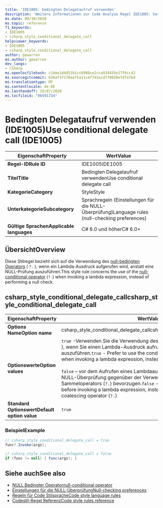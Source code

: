 ```yaml
---
title: 'IDE1005: bedingten Delegataufruf verwenden'
description: 'Weitere Informationen zur Code Analyse Regel IDE1005: Verwenden des bedingten delegataufrufes'
ms.date: 09/30/2020
ms.topic: reference
f1_keywords:
- IDE1005
- csharp_style_conditional_delegate_call
helpviewer_keywords:
- IDE1005
- csharp_style_conditional_delegate_call
author: gewarren
ms.author: gewarren
dev_langs:
- CSharp
ms.openlocfilehash: c14ee1d4d51b1cc6988ce2cca934435e17f6cc42
ms.sourcegitcommit: 636af37170ae75a11c4f7d1ecd770820e7dfe7bd
ms.translationtype: MT
ms.contentlocale: de-DE
ms.lasthandoff: 10/07/2020
ms.locfileid: "96591734"
---
```

# <a name="use-conditional-delegate-call-ide1005"></a><span data-ttu-id="98094-103">Bedingten Delegataufruf verwenden (IDE1005)</span><span class="sxs-lookup"><span data-stu-id="98094-103">Use conditional delegate call (IDE1005)</span></span>

|<span data-ttu-id="98094-104">Eigenschaft</span><span class="sxs-lookup"><span data-stu-id="98094-104">Property</span></span>|<span data-ttu-id="98094-105">Wert</span><span class="sxs-lookup"><span data-stu-id="98094-105">Value</span></span>|
|-|-|
| <span data-ttu-id="98094-106">**Regel-ID**</span><span class="sxs-lookup"><span data-stu-id="98094-106">**Rule ID**</span></span> | <span data-ttu-id="98094-107">IDE1005</span><span class="sxs-lookup"><span data-stu-id="98094-107">IDE1005</span></span> |
| <span data-ttu-id="98094-108">**Titel**</span><span class="sxs-lookup"><span data-stu-id="98094-108">**Title**</span></span> | <span data-ttu-id="98094-109">Bedingten Delegataufruf verwenden</span><span class="sxs-lookup"><span data-stu-id="98094-109">Use conditional delegate call</span></span> |
| <span data-ttu-id="98094-110">**Kategorie**</span><span class="sxs-lookup"><span data-stu-id="98094-110">**Category**</span></span> | <span data-ttu-id="98094-111">Style</span><span class="sxs-lookup"><span data-stu-id="98094-111">Style</span></span> |
| <span data-ttu-id="98094-112">**Unterkategorie**</span><span class="sxs-lookup"><span data-stu-id="98094-112">**Subcategory**</span></span> | <span data-ttu-id="98094-113">Sprachregeln (Einstellungen für die NULL-Überprüfung)</span><span class="sxs-lookup"><span data-stu-id="98094-113">Language rules (null-checking preferences)</span></span> |
| <span data-ttu-id="98094-114">**Gültige Sprachen**</span><span class="sxs-lookup"><span data-stu-id="98094-114">**Applicable languages**</span></span> | <span data-ttu-id="98094-115">C# 6.0 und höher</span><span class="sxs-lookup"><span data-stu-id="98094-115">C# 6.0+</span></span> |

## <a name="overview"></a><span data-ttu-id="98094-116">Übersicht</span><span class="sxs-lookup"><span data-stu-id="98094-116">Overview</span></span>

<span data-ttu-id="98094-117">Diese Stilregel bezieht sich auf die Verwendung des [null-bedingten Operators](../../../csharp/language-reference/operators/member-access-operators.md#null-conditional-operators--and-) ( `?.` ), wenn ein Lambda-Ausdruck aufgerufen wird, anstatt eine NULL-Prüfung auszuführen.</span><span class="sxs-lookup"><span data-stu-id="98094-117">This style rule concerns the use of the [null-conditional operator](../../../csharp/language-reference/operators/member-access-operators.md#null-conditional-operators--and-) (`?.`) when invoking a lambda expression, instead of performing a null check.</span></span>

## <a name="csharp_style_conditional_delegate_call"></a><span data-ttu-id="98094-118">csharp_style_conditional_delegate_call</span><span class="sxs-lookup"><span data-stu-id="98094-118">csharp_style_conditional_delegate_call</span></span>

|<span data-ttu-id="98094-119">Eigenschaft</span><span class="sxs-lookup"><span data-stu-id="98094-119">Property</span></span>|<span data-ttu-id="98094-120">Wert</span><span class="sxs-lookup"><span data-stu-id="98094-120">Value</span></span>|
|-|-|
| <span data-ttu-id="98094-121">**Options Name**</span><span class="sxs-lookup"><span data-stu-id="98094-121">**Option name**</span></span> | <span data-ttu-id="98094-122">csharp_style_conditional_delegate_call</span><span class="sxs-lookup"><span data-stu-id="98094-122">csharp_style_conditional_delegate_call</span></span>
| <span data-ttu-id="98094-123">**Optionswerte**</span><span class="sxs-lookup"><span data-stu-id="98094-123">**Option values**</span></span> | <span data-ttu-id="98094-124">`true` -Verwenden Sie die Verwendung des bedingten Sammel Operators ( `?.` ), wenn Sie einen Lambda-Ausdruck aufrufen, anstatt eine NULL-Prüfung auszuführen.</span><span class="sxs-lookup"><span data-stu-id="98094-124">`true` - Prefer to use the conditional coalescing operator (`?.`) when invoking a lambda expression, instead of performing a null check</span></span><br /><br /><span data-ttu-id="98094-125">`false` – vor dem Aufrufen eines Lambdaausdrucks die Durchführung einer NULL-Überprüfung gegenüber der Verwendung des bedingten Sammeloperators (`?.`) bevorzugen.</span><span class="sxs-lookup"><span data-stu-id="98094-125">`false` - Prefer to perform a null check before invoking a lambda expression, instead of using the conditional coalescing operator (`?.`)</span></span> |
| <span data-ttu-id="98094-126">**Standard Optionswert**</span><span class="sxs-lookup"><span data-stu-id="98094-126">**Default option value**</span></span> | `true` |

### <a name="example"></a><span data-ttu-id="98094-127">Beispiel</span><span class="sxs-lookup"><span data-stu-id="98094-127">Example</span></span>

```csharp
// csharp_style_conditional_delegate_call = true
func?.Invoke(args);

// csharp_style_conditional_delegate_call = false
if (func != null) { func(args); }
```

## <a name="see-also"></a><span data-ttu-id="98094-128">Siehe auch</span><span class="sxs-lookup"><span data-stu-id="98094-128">See also</span></span>

- [<span data-ttu-id="98094-129">NULL Bedingter Operator</span><span class="sxs-lookup"><span data-stu-id="98094-129">null-conditional operator</span></span>](../../../csharp/language-reference/operators/member-access-operators.md#null-conditional-operators--and-)
- [<span data-ttu-id="98094-130">Einstellungen für die NULL-Überprüfung</span><span class="sxs-lookup"><span data-stu-id="98094-130">Null-checking preferences</span></span>](null-checking-preferences.md)
- [<span data-ttu-id="98094-131">Regeln für Code Stilsprache</span><span class="sxs-lookup"><span data-stu-id="98094-131">Code style language rules</span></span>](language-rules.md)
- [<span data-ttu-id="98094-132">Codestil-Regel Referenz</span><span class="sxs-lookup"><span data-stu-id="98094-132">Code style rules reference</span></span>](index.md)
